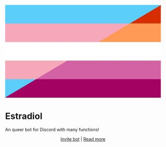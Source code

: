 ![Estradiol logo](images/logo/estradiol_logo.jpg)

# Estradiol

An queer bot for Discord with many functions!

<p style="text-align: center;">
    <a href="discord.com/oauth2/authorize?client_id=1241627471598845993&integration_type=0&scope=applications.commands">Invite bot</a>
    |
    <a href="https://github.com/sech1p/Estradiol/tree/master/docs/README.md">Read more</a>
</p>
